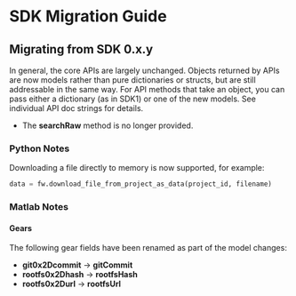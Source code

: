 # SDK Migration Guide

## Migrating from SDK 0.x.y

In general, the core APIs are largely unchanged. Objects returned by APIs are now models rather than pure dictionaries or structs, 
but are still addressable in the same way. For API methods that take an object, you can pass either a dictionary (as in SDK1) or one
of the new models. See individual API doc strings for details.

* The **searchRaw** method is no longer provided.

### Python Notes

Downloading a file directly to memory is now supported, for example:
```python
data = fw.download_file_from_project_as_data(project_id, filename)
```

### Matlab Notes

#### Gears

The following gear fields have been renamed as part of the model changes:

* **git0x2Dcommit** -> **gitCommit**
* **rootfs0x2Dhash** -> **rootfsHash**
* **rootfs0x2Durl** -> **rootfsUrl**
 
